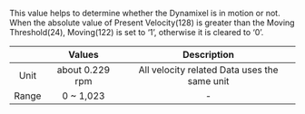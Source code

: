 This value helps to determine whether the Dynamixel is in motion or not.
When the absolute value of Present Velocity(128) is greater than the Moving Threshold(24), Moving(122) is set to ‘1’, otherwise it is cleared to ‘0’.

||Values|Description|
| :---: | :---: | :---: |
|Unit|about 0.229 rpm|All velocity related Data uses the same unit|
|Range|0 ~ 1,023|-|

